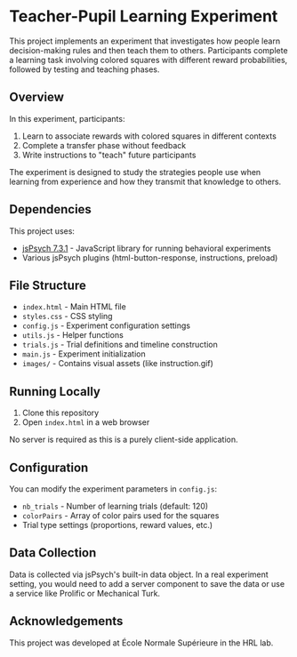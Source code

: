 # Teacher-Pupil Learning Experiment

This project implements an experiment that investigates how people learn decision-making rules and then teach them to others. Participants complete a learning task involving colored squares with different reward probabilities, followed by testing and teaching phases.

## Overview

In this experiment, participants:

1. Learn to associate rewards with colored squares in different contexts
2. Complete a transfer phase without feedback
3. Write instructions to "teach" future participants

The experiment is designed to study the strategies people use when learning from experience and how they transmit that knowledge to others.

## Dependencies

This project uses:

- [jsPsych 7.3.1](https://www.jspsych.org/) - JavaScript library for running behavioral experiments
- Various jsPsych plugins (html-button-response, instructions, preload)

## File Structure

- `index.html` - Main HTML file
- `styles.css` - CSS styling
- `config.js` - Experiment configuration settings
- `utils.js` - Helper functions
- `trials.js` - Trial definitions and timeline construction
- `main.js` - Experiment initialization
- `images/` - Contains visual assets (like instruction.gif)

## Running Locally

1. Clone this repository
2. Open `index.html` in a web browser

No server is required as this is a purely client-side application.

## Configuration

You can modify the experiment parameters in `config.js`:

- `nb_trials` - Number of learning trials (default: 120)
- `colorPairs` - Array of color pairs used for the squares
- Trial type settings (proportions, reward values, etc.)

## Data Collection

Data is collected via jsPsych's built-in data object. In a real experiment setting, you would need to add a server component to save the data or use a service like Prolific or Mechanical Turk.

## Acknowledgements

This project was developed at École Normale Supérieure in the HRL lab.

